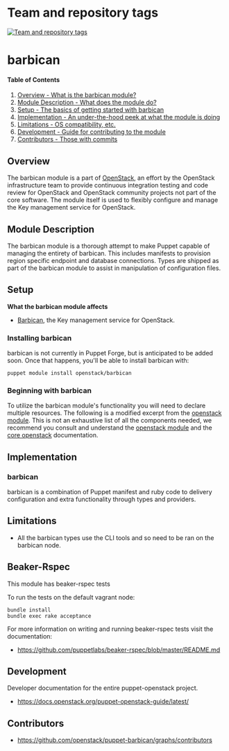 Team and repository tags
========================

[![Team and repository tags](http://governance.openstack.org/badges/puppet-barbican.svg)](http://governance.openstack.org/reference/tags/index.html)

<!-- Change things from this point on -->

barbican
=======

#### Table of Contents

1. [Overview - What is the barbican module?](#overview)
2. [Module Description - What does the module do?](#module-description)
3. [Setup - The basics of getting started with barbican](#setup)
4. [Implementation - An under-the-hood peek at what the module is doing](#implementation)
5. [Limitations - OS compatibility, etc.](#limitations)
6. [Development - Guide for contributing to the module](#development)
7. [Contributors - Those with commits](#contributors)

Overview
--------

The barbican module is a part of [OpenStack](https://github.com/openstack), an effort by the OpenStack infrastructure team to provide continuous integration testing and code review for OpenStack and OpenStack community projects not part of the core software.  The module itself is used to flexibly configure and manage the Key management service for OpenStack.

Module Description
------------------

The barbican module is a thorough attempt to make Puppet capable of managing the entirety of barbican.  This includes manifests to provision region specific endpoint and database connections.  Types are shipped as part of the barbican module to assist in manipulation of configuration files.

Setup
-----

**What the barbican module affects**

* [Barbican](https://wiki.openstack.org/wiki/Barbican), the Key management service for OpenStack.

### Installing barbican

barbican is not currently in Puppet Forge, but is anticipated to be added soon.  Once that happens, you'll be able to install barbican with:

```
puppet module install openstack/barbican
```

### Beginning with barbican

To utilize the barbican module's functionality you will need to declare multiple resources.  The following is a modified excerpt from the [openstack module](https://github.com/openstack/puppet-openstack).  This is not an exhaustive list of all the components needed, we recommend you consult and understand the [openstack module](https://github.com/openstack/puppet-openstack) and the [core openstack](http://docs.openstack.org) documentation.

Implementation
--------------

### barbican

barbican is a combination of Puppet manifest and ruby code to delivery configuration and extra functionality through types and providers.

Limitations
------------

* All the barbican types use the CLI tools and so need to be ran on the barbican node.

Beaker-Rspec
------------

This module has beaker-rspec tests

To run the tests on the default vagrant node:

```shell
bundle install
bundle exec rake acceptance
```

For more information on writing and running beaker-rspec tests visit the documentation:

* https://github.com/puppetlabs/beaker-rspec/blob/master/README.md

Development
-----------

Developer documentation for the entire puppet-openstack project.

* https://docs.openstack.org/puppet-openstack-guide/latest/

Contributors
------------

* https://github.com/openstack/puppet-barbican/graphs/contributors
